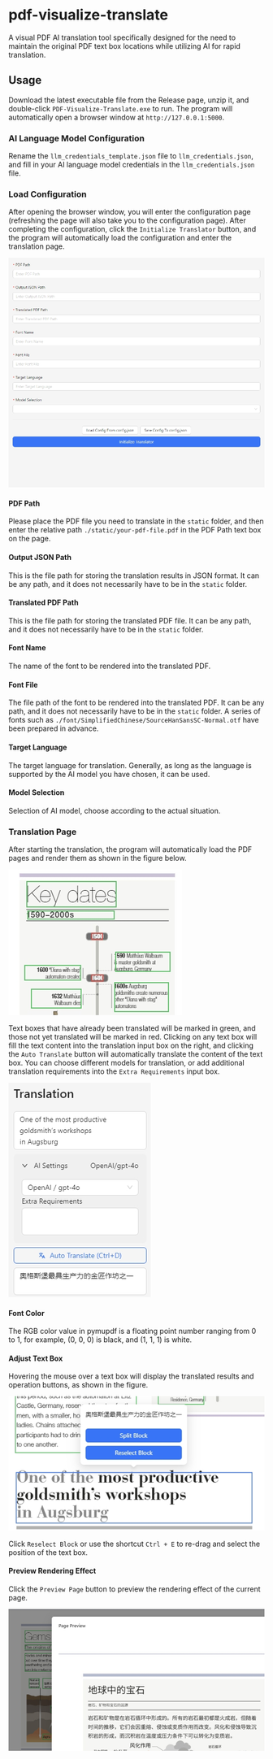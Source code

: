 # pdf-visualize-translate

A visual PDF AI translation tool specifically designed for the need to maintain the original PDF text box locations while utilizing AI for rapid translation.

## Usage

Download the latest executable file from the Release page, unzip it, and double-click `PDF-Visualize-Translate.exe` to run. The program will automatically open a browser window at `http://127.0.0.1:5000`.

### AI Language Model Configuration
Rename the `llm_credentials_template.json` file to `llm_credentials.json`, and fill in your AI language model credentials in the `llm_credentials.json` file.

### Load Configuration
After opening the browser window, you will enter the configuration page (refreshing the page will also take you to the configuration page). After completing the configuration, click the `Initialize Translator` button, and the program will automatically load the configuration and enter the translation page.

![config](./resource/images/config.jpg)

#### PDF Path
Please place the PDF file you need to translate in the `static` folder, and then enter the relative path `./static/your-pdf-file.pdf` in the PDF Path text box on the page.

#### Output JSON Path
This is the file path for storing the translation results in JSON format. It can be any path, and it does not necessarily have to be in the `static` folder.

#### Translated PDF Path
This is the file path for storing the translated PDF file. It can be any path, and it does not necessarily have to be in the `static` folder.

#### Font Name
The name of the font to be rendered into the translated PDF.

#### Font File
The file path of the font to be rendered into the translated PDF. It can be any path, and it does not necessarily have to be in the `static` folder. A series of fonts such as `./font/SimplifiedChinese/SourceHanSansSC-Normal.otf` have been prepared in advance.

#### Target Language
The target language for translation. Generally, as long as the language is supported by the AI model you have chosen, it can be used.

#### Model Selection
Selection of AI model, choose according to the actual situation.

### Translation Page

After starting the translation, the program will automatically load the PDF pages and render them as shown in the figure below.

![blocks](./resource/images/blocks.jpg)

Text boxes that have already been translated will be marked in green, and those not yet translated will be marked in red. Clicking on any text box will fill the text content into the translation input box on the right, and clicking the `Auto Translate` button will automatically translate the content of the text box. You can choose different models for translation, or add additional translation requirements into the `Extra Requirements` input box.

![translate-settings](./resource/images/translate-settings.jpg)

#### Font Color
The RGB color value in pymupdf is a floating point number ranging from 0 to 1, for example, (0, 0, 0) is black, and (1, 1, 1) is white.

#### Adjust Text Box
Hovering the mouse over a text box will display the translated results and operation buttons, as shown in the figure.

![block-actions](./resource/images/block-actions.jpg)

Click `Reselect Block` or use the shortcut `Ctrl + E` to re-drag and select the position of the text box.

#### Preview Rendering Effect
Click the `Preview Page` button to preview the rendering effect of the current page.

![translations](./resource/images/translations.jpg)